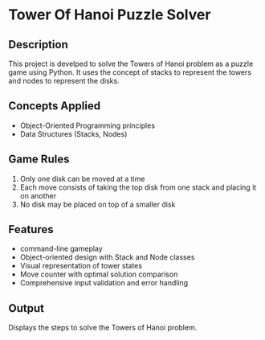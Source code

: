 # Tower Of Hanoi Puzzle Solver

## Description
This project is develped to solve the Towers of Hanoi problem as a puzzle game using Python. It uses the concept of stacks to represent the towers and nodes to represent the disks.

## Concepts Applied
- Object-Oriented Programming principles
- Data Structures (Stacks, Nodes)

## Game Rules
1. Only one disk can be moved at a time
2. Each move consists of taking the top disk from one stack and placing it on another
3. No disk may be placed on top of a smaller disk

## Features
- command-line gameplay
- Object-oriented design with Stack and Node classes
- Visual representation of tower states
- Move counter with optimal solution comparison
- Comprehensive input validation and error handling




## Output
Displays the steps to solve the Towers of Hanoi problem.
